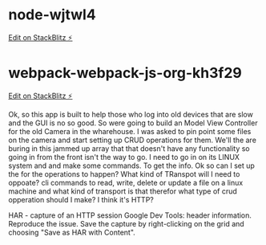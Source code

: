 # node-wjtwl4

[Edit on StackBlitz ⚡️](https://stackblitz.com/edit/node-wjtwl4)

# webpack-webpack-js-org-kh3f29

[Edit on StackBlitz ⚡️](https://stackblitz.com/edit/webpack-webpack-js-org-kh3f29)

Ok, so this app is built to help those who log into old devices that are slow and the GUI is no so good. So were going to build an Model View Controller for the old Camera in the wharehouse. I was asked to pin point some files on the camera and start setting up CRUD operations for them. We'll the are buring in this jammed up array that that doesn't have any functionality so going in from the front isn't the way to go. I need to go in on its LINUX system and and make some commands. To get the info. Ok so can I set up the for the operations to happen?
What kind of TRanspot will I need to oppoate?
cli commands to read, write, delete or update a file on a linux machine and what kind of transport is that therefor what type of crud opperation should I make? I think it's HTTP?

HAR - capture of an HTTP session
Google Dev Tools:
header information.
Reproduce the issue.
Save the capture by right-clicking on the grid and choosing "Save as HAR with Content".
